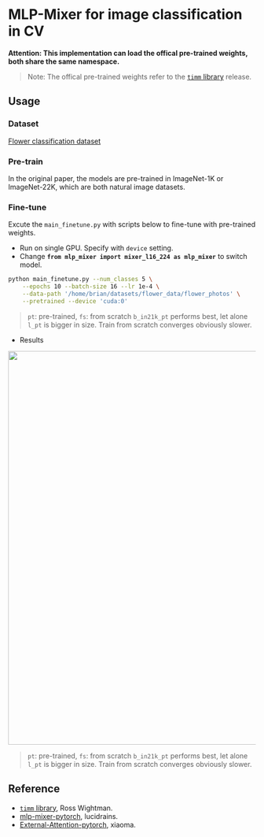# MLP-Mixer for image classification in CV
**Attention: This implementation can load the offical pre-trained weights, both share the same namespace.**
> Note: The offical pre-trained weights refer to the [```timm``` library](https://github.com/rwightman/pytorch-image-models) release.

## Usage
### Dataset
[Flower classification dataset](http://download.tensorflow.org/example_images/flower_photos.tgz)

### Pre-train
In the original paper, the models are pre-trained in ImageNet-1K or ImageNet-22K, which are both natural image datasets.

### Fine-tune
Excute the ```main_finetune.py``` with scripts below to fine-tune with pre-trained weights.
* Run on single GPU. Specify with ```device``` setting.
* Change **```from mlp_mixer import mixer_l16_224 as mlp_mixer```** to switch model.
```bash
python main_finetune.py --num_classes 5 \
    --epochs 10 --batch-size 16 --lr 1e-4 \
    --data-path '/home/brian/datasets/flower_data/flower_photos' \
    --pretrained --device 'cuda:0'
```
> ```pt```: pre-trained, ```fs```: from scratch
```b_in21k_pt``` performs best, let alone ```l_pt``` is bigger in size. Train from scratch converges obviously slower.
* Results
<p align="center">
<img src="metrics_comp.png" width="800">
</p>

> ```pt```: pre-trained, ```fs```: from scratch
```b_in21k_pt``` performs best, let alone ```l_pt``` is bigger in size. Train from scratch converges obviously slower.




## Reference
- [```timm``` library](https://github.com/rwightman/pytorch-image-models), Ross Wightman.
- [mlp-mixer-pytorch](https://github.com/lucidrains/mlp-mixer-pytorch), lucidrains.
- [External-Attention-pytorch](https://github.com/xmu-xiaoma666/External-Attention-pytorch), xiaoma.
